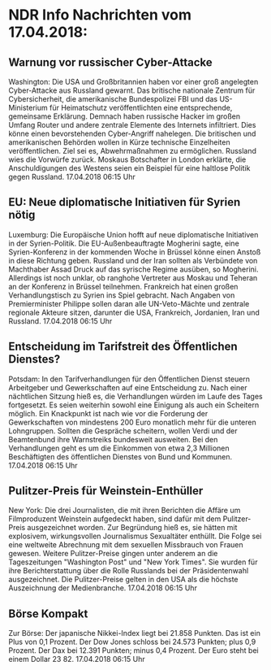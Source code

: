 # NDR Info Nachrichten vom 17.04.2018:


## Warnung vor russischer Cyber-Attacke
Washington:	Die USA und Großbritannien haben vor einer groß angelegten Cyber-Attacke aus Russland gewarnt. Das britische nationale Zentrum für Cybersicherheit, die amerikanische Bundespolizei FBI und das US-Ministerium für Heimatschutz veröffentlichten eine entsprechende, gemeinsame Erklärung. Demnach haben russische Hacker im großen Umfang Router und andere zentrale Elemente des Internets infiltriert. Dies könne einen bevorstehenden Cyber-Angriff nahelegen. Die britischen und amerikanischen Behörden wollen in Kürze technische Einzelheiten veröffentlichen. Ziel sei es, Abwehrmaßnahmen zu ermöglichen. Russland wies die Vorwürfe zurück. Moskaus Botschafter in London erklärte, die Anschuldigungen des Westens seien ein Beispiel für eine haltlose Politik gegen Russland. 17.04.2018 06:15 Uhr 

## EU: Neue diplomatische Initiativen für Syrien nötig
Luxemburg:	Die Europäische Union hofft auf neue diplomatische Initiativen in der Syrien-Politik. Die EU-Außenbeauftragte Mogherini sagte, eine Syrien-Konferenz in der kommenden Woche in Brüssel könne einen Anstoß in diese Richtung geben. Russland und der Iran sollten als Verbündete von Machthaber Assad Druck auf das syrische Regime ausüben, so Mogherini. Allerdings ist noch unklar, ob ranghohe Vertreter aus Moskau und Teheran an der Konferenz in Brüssel teilnehmen. Frankreich hat einen großen Verhandlungstisch zu Syrien ins Spiel gebracht. Nach Angaben von Premierminister Philippe sollen daran alle UN-Veto-Mächte und zentrale regionale Akteure sitzen, darunter die USA, Frankreich, Jordanien, Iran und Russland. 17.04.2018 06:15 Uhr 

## Entscheidung im Tarifstreit des Öffentlichen Dienstes?
Potsdam: In den Tarifverhandlungen für den Öffentlichen Dienst steuern Arbeitgeber und Gewerkschaften auf eine Entscheidung zu. Nach einer nächtlichen Sitzung hieß es, die Verhandlungen würden im Laufe des Tages fortgesetzt. Es seien weiterhin sowohl eine Einigung als auch ein Scheitern möglich. Ein Knackpunkt ist nach wie vor die Forderung der Gewerkschaften von mindestens 200 Euro monatlich mehr für die unteren Lohngruppen. Sollten die Gespräche scheitern, wollen Verdi und der Beamtenbund ihre Warnstreiks bundesweit ausweiten. Bei den Verhandlungen geht es um die Einkommen von etwa 2,3 Millionen Beschäftigten des öffentlichen Dienstes von Bund und Kommunen. 17.04.2018 06:15 Uhr 

## Pulitzer-Preis für Weinstein-Enthüller
New York: Die drei Journalisten, die mit ihren Berichten die Affäre um Filmproduzent Weinstein aufgedeckt haben, sind dafür mit dem Pulitzer-Preis ausgezeichnet worden. Zur Begründung hieß es, sie hätten mit explosivem, wirkungsvollen Journalismus Sexualtäter enthüllt. Die Folge sei eine weltweite Abrechnung mit dem sexuellen Missbrauch von Frauen gewesen. Weitere Pulitzer-Preise gingen unter anderem an die Tageszeitungen "Washington Post" und "New York Times". Sie wurden für ihre Berichterstattung über die Rolle Russlands bei der Präsidentenwahl ausgezeichnet. Die Pulitzer-Preise gelten in den USA als die höchste Auszeichnung der Medienbranche. 17.04.2018 06:15 Uhr 

## Börse Kompakt
Zur Börse: Der japanische Nikkei-Index liegt bei 21.858 Punkten. Das ist ein Plus von 0,1 Prozent. Der Dow Jones schloss bei 24.573 Punkten; plus 0,9 Prozent. Der Dax bei 12.391 Punkten; minus 0,4 Prozent. Der Euro steht bei einem Dollar 23 82. 17.04.2018 06:15 Uhr 
